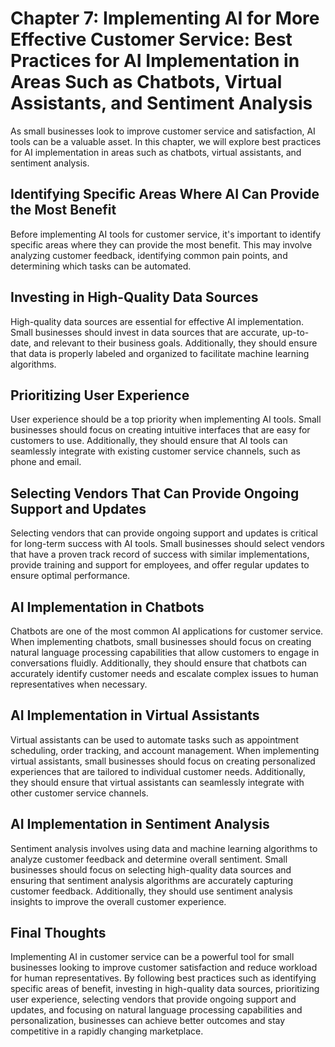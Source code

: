 Chapter 7: Implementing AI for More Effective Customer Service: Best Practices for AI Implementation in Areas Such as Chatbots, Virtual Assistants, and Sentiment Analysis
==========================================================================================================================================================================

As small businesses look to improve customer service and satisfaction, AI tools can be a valuable asset. In this chapter, we will explore best practices for AI implementation in areas such as chatbots, virtual assistants, and sentiment analysis.

Identifying Specific Areas Where AI Can Provide the Most Benefit
----------------------------------------------------------------

Before implementing AI tools for customer service, it's important to identify specific areas where they can provide the most benefit. This may involve analyzing customer feedback, identifying common pain points, and determining which tasks can be automated.

Investing in High-Quality Data Sources
--------------------------------------

High-quality data sources are essential for effective AI implementation. Small businesses should invest in data sources that are accurate, up-to-date, and relevant to their business goals. Additionally, they should ensure that data is properly labeled and organized to facilitate machine learning algorithms.

Prioritizing User Experience
----------------------------

User experience should be a top priority when implementing AI tools. Small businesses should focus on creating intuitive interfaces that are easy for customers to use. Additionally, they should ensure that AI tools can seamlessly integrate with existing customer service channels, such as phone and email.

Selecting Vendors That Can Provide Ongoing Support and Updates
--------------------------------------------------------------

Selecting vendors that can provide ongoing support and updates is critical for long-term success with AI tools. Small businesses should select vendors that have a proven track record of success with similar implementations, provide training and support for employees, and offer regular updates to ensure optimal performance.

AI Implementation in Chatbots
-----------------------------

Chatbots are one of the most common AI applications for customer service. When implementing chatbots, small businesses should focus on creating natural language processing capabilities that allow customers to engage in conversations fluidly. Additionally, they should ensure that chatbots can accurately identify customer needs and escalate complex issues to human representatives when necessary.

AI Implementation in Virtual Assistants
---------------------------------------

Virtual assistants can be used to automate tasks such as appointment scheduling, order tracking, and account management. When implementing virtual assistants, small businesses should focus on creating personalized experiences that are tailored to individual customer needs. Additionally, they should ensure that virtual assistants can seamlessly integrate with other customer service channels.

AI Implementation in Sentiment Analysis
---------------------------------------

Sentiment analysis involves using data and machine learning algorithms to analyze customer feedback and determine overall sentiment. Small businesses should focus on selecting high-quality data sources and ensuring that sentiment analysis algorithms are accurately capturing customer feedback. Additionally, they should use sentiment analysis insights to improve the overall customer experience.

Final Thoughts
--------------

Implementing AI in customer service can be a powerful tool for small businesses looking to improve customer satisfaction and reduce workload for human representatives. By following best practices such as identifying specific areas of benefit, investing in high-quality data sources, prioritizing user experience, selecting vendors that provide ongoing support and updates, and focusing on natural language processing capabilities and personalization, businesses can achieve better outcomes and stay competitive in a rapidly changing marketplace.
